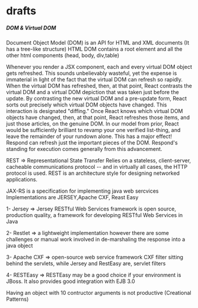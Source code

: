 # drafts
##### DOM & Virtual DOM

Document Object Model (DOM) is an API for  HTML and XML documents (It has a tree-like structure) HTML DOM contains a root element and all the other html components (head, body, div,table)

Whenever you render a JSX component, each and every virtual DOM object gets refreshed. This sounds unbelievably wasteful, yet the expense is immaterial in light of the fact that the virtual DOM can refresh so rapidly. When the virtual DOM has refreshed, then, at that point, React contrasts the virtual DOM and a virtual DOM depiction that was taken just before the update. By contrasting the new virtual DOM and a pre-update form, React sorts out precisely which virtual DOM objects have changed. This interaction is designated "diffing." Once React knows which virtual DOM objects have changed, then, at that point, React refreshes those items, and just those articles, on the genuine DOM. In our model from prior, React would be sufficiently brilliant to revamp your one verified list-thing, and leave the remainder of your rundown alone. This has a major effect! Respond can refresh just the important pieces of the DOM. Respond's standing for execution comes generally from this advancement.



REST => Representational State Transfer Relies on a stateless, client-server, cacheable communications protocol -- and in virtually all cases, the HTTP protocol is used. REST is an architecture style for designing networked applications.

JAX-RS is a specification for implementing java web sercvices Implementations are JERSEY,Apache CXF, Reast Easy

1- Jersey => Jersey RESTful Web Services framework is open source, production quality, a framework for developing RESTful Web Services in Java

2- Restlet => a lightweight implementation however there are some challenges or manual work involved in de-marshaling the response into a java object

3- Apache CXF => open-source web service framework CXF filter sitting behind the servlets, while Jersey and RestEasy are, servlet filters

4- RESTEasy => RESTEasy may be a good choice if your environment is JBoss. It also provides good integration with EJB 3.0



Having an object with 10 contructor arguments is not productive (Creational Patterns)
